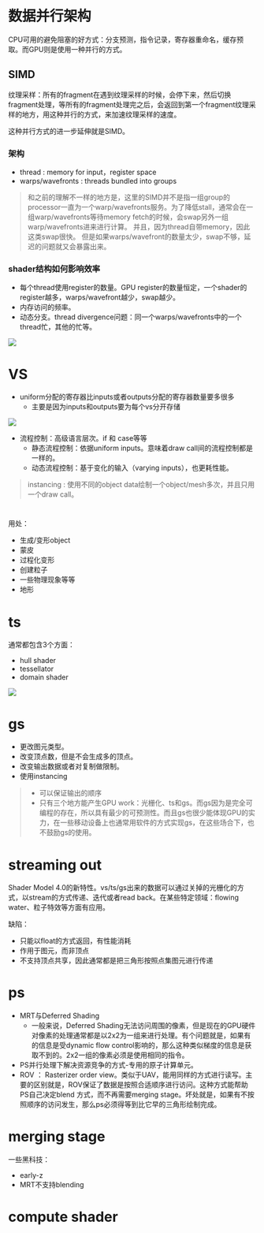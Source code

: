 # 数据并行架构
CPU可用的避免阻塞的好方式：分支预测，指令记录，寄存器重命名，缓存预取。而GPU则是使用一种并行的方式。

## SIMD
纹理采样：所有的fragment在遇到纹理采样的时候，会停下来，然后切换fragment处理，等所有的fragment处理完之后，会返回到第一个fragment纹理采样的地方，用这种并行的方式，来加速纹理采样的速度。

这种并行方式的进一步延伸就是SIMD。

### 架构
- thread : memory for input，register space
- warps/wavefronts : threads bundled into groups

> 和之前的理解不一样的地方是，这里的SIMD并不是指一组group的processor一直为一个warp/wavefronts服务。为了降低stall，通常会在一组warp/wavefronts等待memory fetch的时候，会swap另外一组warp/wavefronts进来进行计算。
> 并且，因为thread自带memory，因此这类swap很快。
> 但是如果warps/wavefront的数量太少，swap不够，延迟的问题就又会暴露出来。

### shader结构如何影响效率
- 每个thread使用register的数量。GPU register的数量恒定，一个shader的register越多，warps/wavefront越少，swap越少。
- 内存访问的频率。
- 动态分支。thread divergence问题：同一个warps/wavefronts中的一个thread忙，其他的忙等。

![][SIMD]

[SIMD]: ./images/SIMD.png

# VS
- uniform分配的寄存器比inputs或者outputs分配的寄存器数量要多很多
  - 主要是因为inputs和outputs要为每个vs分开存储

![][VSRegisters]

[VSRegisters]: ./images/VSRegisters.png


- 流程控制：高级语言层次。if 和 case等等
  - 静态流程控制：依据uniform inputs。意味着draw call间的流程控制都是一样的。
  - 动态流程控制：基于变化的输入（varying inputs），也更耗性能。

> instancing : 使用不同的object data绘制一个object/mesh多次，并且只用一个draw call。
# 
用处：
- 生成/变形object
- 蒙皮
- 过程化变形
- 创建粒子
- 一些物理现象等等
- 地形

# ts
通常都包含3个方面：
- hull shader
- tessellator
- domain shader

![][TSShadersWorkFlow]

[TSShadersWorkFlow]: ./images/TSShadersWorkFlow.png

# gs
- 更改图元类型。
- 改变顶点数，但是不会生成多的顶点。
- 改变输出数据或者对复制做限制。
- 使用instancing

> - 可以保证输出的顺序
> - 只有三个地方能产生GPU work：光栅化、ts和gs。而gs因为是完全可编程的存在，所以具有最少的可预测性。而且gs也很少能体现GPU的实力，在一些移动设备上也通常用软件的方式实现gs，在这些场合下，也不鼓励gs的使用。

# streaming out
Shader Model 4.0的新特性。vs/ts/gs出来的数据可以通过关掉的光栅化的方式，以stream的方式传递、迭代或者read back。在某些特定领域：flowing water、粒子特效等方面有应用。

缺陷：
- 只能以float的方式返回，有性能消耗
- 作用于图元，而非顶点
- 不支持顶点共享，因此通常都是把三角形按照点集图元进行传递

# ps
- MRT与Deferred Shading
  - 一般来说，Deferred Shading无法访问周围的像素，但是现在的GPU硬件对像素的处理通常都是以2x2为一组来进行处理。有个问题就是，如果有的信息是受dynamic flow control影响的，那么这种类似梯度的信息是获取不到的。2x2一组的像素必须是使用相同的指令。
- PS并行处理下解决资源竞争的方式-专用的原子计算单元。
- ROV ： Rasterizer order view。类似于UAV，能用同样的方式进行读写。主要的区别就是，ROV保证了数据是按照合适顺序进行访问。这种方式能帮助PS自己决定blend 方式，而不再需要merging stage。坏处就是，如果有不按照顺序的访问发生，那么ps必须得等到比它早的三角形绘制完成。

# merging stage
一些黑科技：
- early-z
- MRT不支持blending

# compute shader